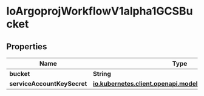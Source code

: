 

# IoArgoprojWorkflowV1alpha1GCSBucket


## Properties

Name | Type | Description | Notes
------------ | ------------- | ------------- | -------------
**bucket** | **String** |  |  [optional]
**serviceAccountKeySecret** | [**io.kubernetes.client.openapi.models.V1SecretKeySelector**](io.kubernetes.client.openapi.models.V1SecretKeySelector.md) |  |  [optional]



